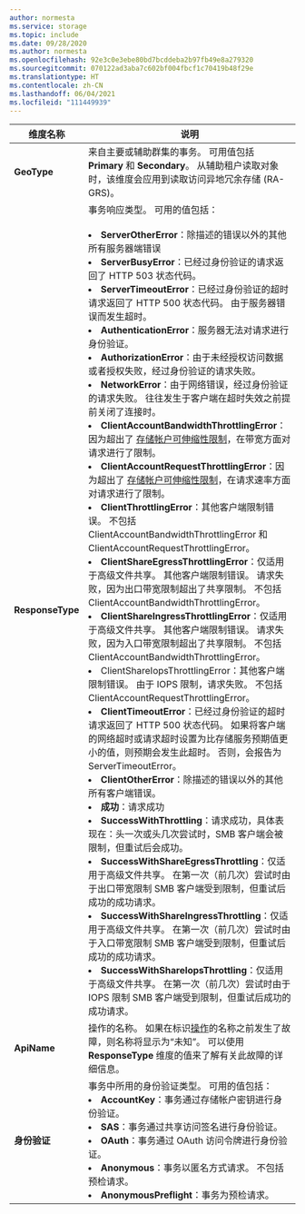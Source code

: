 ```yaml
---
author: normesta
ms.service: storage
ms.topic: include
ms.date: 09/28/2020
ms.author: normesta
ms.openlocfilehash: 92e3c0e3ebe80bd7bcddeba2b97fb49e8a279320
ms.sourcegitcommit: 070122ad3aba7c602bf004fbcf1c70419b48f29e
ms.translationtype: HT
ms.contentlocale: zh-CN
ms.lasthandoff: 06/04/2021
ms.locfileid: "111449939"
---
```

| 维度名称 | 说明 |
| ------------------- | ----------------- |
| **GeoType** | 来自主要或辅助群集的事务。 可用值包括 **Primary** 和 **Secondary**。 从辅助租户读取对象时，该维度会应用到读取访问异地冗余存储 (RA-GRS)。 |
| **ResponseType** | 事务响应类型。 可用的值包括： <br/><br/> <li>**ServerOtherError**：除描述的错误以外的其他所有服务器端错误 </li> <li>**ServerBusyError**：已经过身份验证的请求返回了 HTTP 503 状态代码。 </li> <li>**ServerTimeoutError**：已经过身份验证的超时请求返回了 HTTP 500 状态代码。 由于服务器错误而发生超时。 </li><li>**AuthenticationError**：服务器无法对请求进行身份验证。</li><li>**AuthorizationError**：由于未经授权访问数据或者授权失败，经过身份验证的请求失败。 </li> <li>**NetworkError**：由于网络错误，经过身份验证的请求失败。 往往发生于客户端在超时失效之前提前关闭了连接时。 </li><li>**ClientAccountBandwidthThrottlingError**：因为超出了 [存储帐户可伸缩性限制](../articles/storage/common/scalability-targets-standard-account.md?toc=%2fazure%2fstorage%2fblobs%2ftoc.json)，在带宽方面对请求进行了限制。</li><li>**ClientAccountRequestThrottlingError**：因为超出了 [存储帐户可伸缩性限制](../articles/storage/common/scalability-targets-standard-account.md?toc=%2fazure%2fstorage%2fblobs%2ftoc.json)，在请求速率方面对请求进行了限制。<li>**ClientThrottlingError**：其他客户端限制错误。 不包括 ClientAccountBandwidthThrottlingError 和 ClientAccountRequestThrottlingError。</li><li>**ClientShareEgressThrottlingError**：仅适用于高级文件共享。 其他客户端限制错误。 请求失败，因为出口带宽限制超出了共享限制。 不包括 ClientAccountBandwidthThrottlingError。</li><li>**ClientShareIngressThrottlingError**：仅适用于高级文件共享。 其他客户端限制错误。 请求失败，因为入口带宽限制超出了共享限制。 不包括 ClientAccountBandwidthThrottlingError。</li><li>ClientShareIopsThrottlingError：其他客户端限制错误。 由于 IOPS 限制，请求失败。 不包括 ClientAccountRequestThrottlingError。</li><li>**ClientTimeoutError**：已经过身份验证的超时请求返回了 HTTP 500 状态代码。 如果将客户端的网络超时或请求超时设置为比存储服务预期值更小的值，则预期会发生此超时。 否则，会报告为 ServerTimeoutError。 </li> <li>**ClientOtherError**：除描述的错误以外的其他所有客户端错误。 </li> <li>**成功**：请求成功</li> <li> **SuccessWithThrottling**：请求成功，具体表现在：头一次或头几次尝试时，SMB 客户端会被限制，但重试后会成功。</li><li> **SuccessWithShareEgressThrottling**：仅适用于高级文件共享。 在第一次（前几次）尝试时由于出口带宽限制 SMB 客户端受到限制，但重试后成功的成功请求。</li><li> **SuccessWithShareIngressThrottling**：仅适用于高级文件共享。 在第一次（前几次）尝试时由于入口带宽限制 SMB 客户端受到限制，但重试后成功的成功请求。</li><li> **SuccessWithShareIopsThrottling**：仅适用于高级文件共享。 在第一次（前几次）尝试时由于 IOPS 限制 SMB 客户端受到限制，但重试后成功的成功请求。</li> |
| **ApiName** | 操作的名称。 如果在标识[操作](/rest/api/storageservices/storage-analytics-logged-operations-and-status-messages)的名称之前发生了故障，则名称将显示为“未知”。 可以使用 **ResponseType** 维度的值来了解有关此故障的详细信息。
| **身份验证** | 事务中所用的身份验证类型。 可用的值包括： <br/> <li>**AccountKey**：事务通过存储帐户密钥进行身份验证。</li> <li>**SAS**：事务通过共享访问签名进行身份验证。</li> <li>**OAuth**：事务通过 OAuth 访问令牌进行身份验证。</li> <li>**Anonymous**：事务以匿名方式请求。 不包括预检请求。</li> <li>**AnonymousPreflight**：事务为预检请求。</li> |

